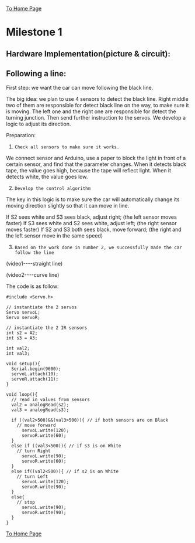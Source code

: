 [To Home Page](./index.md)

# Milestone 1

## Hardware Implementation(picture & circuit):


## Following a line:
First step: we want the car can move following the black line.
 
The big idea: we plan to use 4 sensors to detect the black line. Right middle two of them are responsible for detect black line on the way, to make sure it is moving. The left one and the right one are responsible for detect the turning junction. Then send further instruction to the servos. We develop a logic to adjust its direction.

Preparation:
1.     Check all sensors to make sure it works.
We connect sensor and Arduino, use a paper to block the light in front of a certain sensor, and find that the parameter changes. When it detects black tape, the value goes high, because the tape will reflect light. When it detects white, the value goes low.
 
2.     Develop the control algorithm
The key in this logic is to make sure the car will automatically change its moving direction slightly so that it can move in line.

If S2 sees white and S3 sees black, adjust right;
(the left sensor moves faster)
If S3 sees white and S2 sees white, adjust left;
(the right sensor moves faster)
If S2 and S3 both sees black, move forward;
(the right and the left sensor move in the same speed)

3.     Based on the work done in number 2, we successfully made the car follow the line
(video1----straight line)

(video2----curve line)

 The code is as follow:
 
``` 
#include <Servo.h>

// instantiate the 2 servos
Servo servoL;
Servo servoR;

// instantiate the 2 IR sensors
int s2 = A2;
int s3 = A3;
 
int val2;
int val3;
 
void setup(){
  Serial.begin(9600);
  servoL.attach(10);
  servoR.attach(11);
}
 
void loop(){
  // read in values from sensors
  val2 = analogRead(s2);
  val3 = analogRead(s3);
 
  if ((val2>500)&&(val3>500)){ // if both sensors are on Black
    // move forward
	  servoL.write(120);
	  servoR.write(60);
  }
  else if ((val3<500)){ // if s3 is on White
    // turn Right
	  servoL.write(90);
	  servoR.write(60);
  }
  else if((val2<500)){ // if s2 is on White 
    // turn Left
	  servoL.write(120);
	  servoR.write(90);
  }
  else{ 
    // stop
	  servoL.write(90);
	  servoR.write(90);
  } 
}
```

[To Home Page](./index.md)
